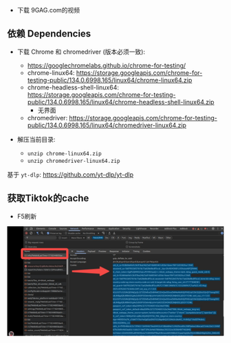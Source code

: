 - 下载 9GAG.com的视频

## 依赖 Dependencies

- 下载 Chrome 和 chromedriver (版本必须一致):
  - https://googlechromelabs.github.io/chrome-for-testing/
  - chrome-linux64: https://storage.googleapis.com/chrome-for-testing-public/134.0.6998.165/linux64/chrome-linux64.zip
  - chrome-headless-shell-linux64: https://storage.googleapis.com/chrome-for-testing-public/134.0.6998.165/linux64/chrome-headless-shell-linux64.zip
    - 无界面
  - chromedriver: https://storage.googleapis.com/chrome-for-testing-public/134.0.6998.165/linux64/chromedriver-linux64.zip

- 解压当前目录:
  - `unzip chrome-linux64.zip`
  - `unzip chromedriver-linux64.zip`

基于 `yt-dlp`: https://github.com/yt-dlp/yt-dlp


## 获取Tiktok的cache

- F5刷新

![](./get_tiktok_cache.jpg)